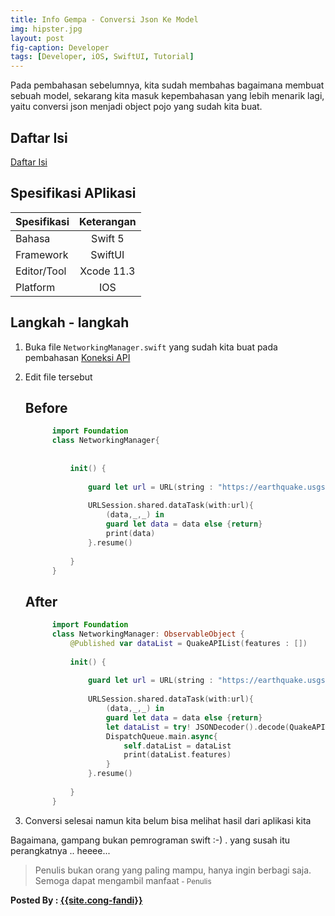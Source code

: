 ```yaml
---
title: Info Gempa - Conversi Json Ke Model
img: hipster.jpg
layout: post
fig-caption: Developer
tags: [Developer, iOS, SwiftUI, Tutorial]
---
```


Pada pembahasan sebelumnya, kita sudah membahas bagaimana membuat sebuah model, sekarang kita masuk kepembahasan yang lebih menarik lagi, yaitu conversi json menjadi object pojo yang sudah kita buat.
<!--more-->

## Daftar Isi ##

[Daftar Isi](https://thengoding.com/2019/12/27/j-info-gempa-daftar-isi/)


## Spesifikasi APlikasi ##

|  Spesifikasi  | Keterangan      |
| :------------ |:---------------:|
|  Bahasa       | Swift 5         |
| Framework     | SwiftUI         |
| Editor/Tool   | Xcode 11.3      |
| Platform      | IOS             | 

## Langkah - langkah ##

1. Buka file `NetworkingManager.swift` yang sudah kita buat pada pembahasan [Koneksi API](https://thengoding.com/2019/12/27/6-info-gempa-koneksi-dengan-api/)

2. Edit file tersebut
   
   ## Before ##
   ```swift
         import Foundation
         class NetworkingManager{
             
        
             init() {
                 
                 guard let url = URL(string : "https://earthquake.usgs.gov/earthquakes/feed/v1.0/summary/2.5_day.geojson") else {return}
                 
                 URLSession.shared.dataTask(with:url){
                     (data,_,_) in
                     guard let data = data else {return}
                     print(data)
                 }.resume()
                 
             }
         }

   ```

   ## After ##
   ```swift
         import Foundation
         class NetworkingManager: ObservableObject {
             @Published var dataList = QuakeAPIList(features : [])
             
             init() {
                 
                 guard let url = URL(string : "https://earthquake.usgs.gov/earthquakes/feed/v1.0/summary/2.5_day.geojson") else {return}
                 
                 URLSession.shared.dataTask(with:url){
                     (data,_,_) in
                     guard let data = data else {return}
                     let dataList = try! JSONDecoder().decode(QuakeAPIList.self,from:data)
                     DispatchQueue.main.async{
                         self.dataList = dataList
                         print(dataList.features)
                     }
                 }.resume()
                 
             }
         }
   ```

3. Conversi selesai namun kita belum bisa melihat hasil dari aplikasi kita


Bagaimana, gampang bukan pemrograman swift :-) . yang susah itu perangkatnya .. heeee...




>Penulis bukan orang yang paling mampu, hanya ingin berbagi saja. Semoga dapat mengambil manfaat<small> - Penulis</small>


<b>Posted By : <a href="{{site.cong-url}}">{{site.cong-fandi}}</a></b>